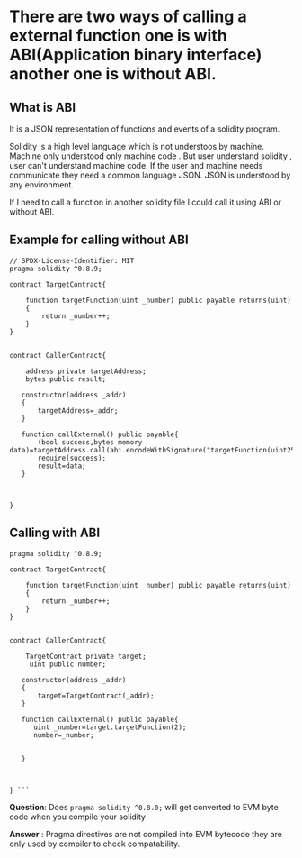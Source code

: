 
# There are two ways of calling a external function one is with ABI(Application binary interface) another one is without ABI.

## What is ABI 

It is a JSON representation of functions and events of a solidity program.

Solidity is a high level language which is not understoos by machine. Machine only understood only machine code . But user understand solidity , user can't understand machine code. If the user and machine needs communicate they need a common language JSON. JSON is understood by any environment.



If I need to call a function in another solidity file I could call it using ABI or without ABI.


## Example for calling without ABI

```
// SPDX-License-Identifier: MIT
pragma solidity ^0.8.9;

contract TargetContract{

    function targetFunction(uint _number) public payable returns(uint)
    {
        return _number++;
    }
}


contract CallerContract{

    address private targetAddress;
    bytes public result;

   constructor(address _addr)
   {
       targetAddress=_addr;
   }

   function callExternal() public payable{
       (bool success,bytes memory data)=targetAddress.call(abi.encodeWithSignature("targetFunction(uint256)",2));
       require(success);
       result=data;
   }


    
}
```


## Calling with ABI
```// SPDX-License-Identifier: MIT
pragma solidity ^0.8.9;

contract TargetContract{

    function targetFunction(uint _number) public payable returns(uint)
    {
        return _number++;
    }
}


contract CallerContract{

    TargetContract private target;
     uint public number;

   constructor(address _addr)
   {
       target=TargetContract(_addr);
   }

   function callExternal() public payable{
      uint _number=target.targetFunction(2);
      number=_number;


   }


    
} ```
```



**Question**: Does `pragma solidity ^0.8.0;` will get converted to EVM byte code when you compile your solidity 


**Answer** : Pragma directives are not compiled into EVM bytecode they are only used  by compiler to check compatability.





